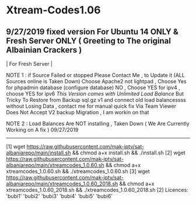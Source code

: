 # Xtream-Codes1.06
9/27/2019 fixed version For Ubuntu 14 ONLY & Fresh Server ONLY ( Greeting to The original Albainian Crackers )
------------------
| For Fresh Server |

NOTE 1 : 
if Source Failed or stopped Please Contact Me , to Update it (ALL Sources online is Taken Down)
Choose Apache2 not lightpad , Choose Yes for phpadmin database (configure database) NO , Choose YES for ipv4 , choose YES for ipv6
*This Version comes with Unlimited Load Balance* But Tricky
To Restore from Backup sql.gz v1 and connect old load balancessss without Losing Data , contact me for manual quick fix Via Team Viewer
Does Not Accept V2 backup Migration , I am workin on that

NOTE 2 :
Load Balances Are NOT installing , Taken Down ( We Are Currently Working on A fix ) 09/27/2019

------------------
[1] wget  https://raw.githubusercontent.com/mak-iptv/sat-albaniarepo/main/install.sh && chmod a+x install.sh && ./install.sh
[2] wget  https://raw.githubusercontent.com/mak-iptv/sat-albaniarepo/main/xtreamcodes_1.0.60.sh && chmod a+x xtreamcodes_1.0.60.sh && ./xtreamcodes_1.0.60.sh
[3]  wget  https://raw.githubusercontent.com/mak-iptv/sat-albaniarepo/main/xtreamcodes_1.0.60_2018.sh && chmod a+x xtreamcodes_1.0.60_2018.sh && ./xtreamcodes_1.0.60_2018.sh
[2] Licences: 'bubi1' 'bubi2' 'bubi3' 'bubi4' 'bubi5' 'bubi6'
